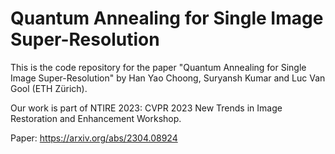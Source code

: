 # Quantum Annealing for Single Image Super-Resolution
This is the code repository for the paper "Quantum Annealing for Single Image Super-Resolution" by Han Yao Choong, Suryansh Kumar and Luc Van Gool (ETH Zürich).

Our work is part of NTIRE 2023: CVPR 2023 New Trends in Image Restoration and Enhancement Workshop.

Paper: https://arxiv.org/abs/2304.08924
